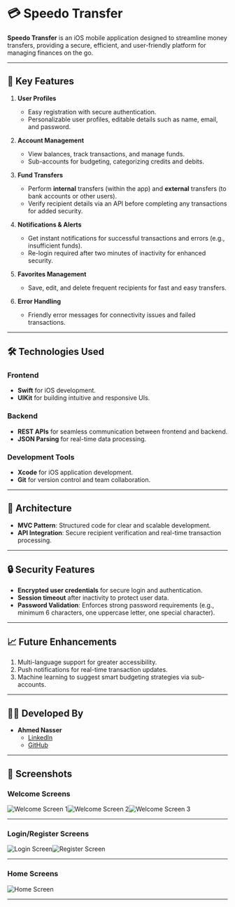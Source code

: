 # 💳 **Speedo Transfer**  

**Speedo Transfer** is an iOS mobile application designed to streamline money transfers, providing a secure, efficient, and user-friendly platform for managing finances on the go.

---

## 🚀 **Key Features**  

1. **User Profiles**  
   - Easy registration with secure authentication.  
   - Personalizable user profiles, editable details such as name, email, and password.  

2. **Account Management**  
   - View balances, track transactions, and manage funds.  
   - Sub-accounts for budgeting, categorizing credits and debits.  

3. **Fund Transfers**  
   - Perform **internal** transfers (within the app) and **external** transfers (to bank accounts or other users).  
   - Verify recipient details via an API before completing any transactions for added security.  

4. **Notifications & Alerts**  
   - Get instant notifications for successful transactions and errors (e.g., insufficient funds).  
   - Re-login required after two minutes of inactivity for enhanced security.

5. **Favorites Management**  
   - Save, edit, and delete frequent recipients for fast and easy transfers.  

6. **Error Handling**  
   - Friendly error messages for connectivity issues and failed transactions.  

---

## 🛠️ **Technologies Used**  

### **Frontend**  
- **Swift** for iOS development.  
- **UIKit** for building intuitive and responsive UIs.

### **Backend**  
- **REST APIs** for seamless communication between frontend and backend.  
- **JSON Parsing** for real-time data processing.

### **Development Tools**  
- **Xcode** for iOS application development.  
- **Git** for version control and team collaboration.

---

## 📐 **Architecture**  

- **MVC Pattern**: Structured code for clear and scalable development.  
- **API Integration**: Secure recipient verification and real-time transaction processing.

---

## 🔒 **Security Features**  

- **Encrypted user credentials** for secure login and authentication.  
- **Session timeout** after inactivity to protect user data.  
- **Password Validation**: Enforces strong password requirements (e.g., minimum 6 characters, one uppercase letter, one special character).

---

## 📈 **Future Enhancements**  

1. Multi-language support for greater accessibility.  
2. Push notifications for real-time transaction updates.  
3. Machine learning to suggest smart budgeting strategies via sub-accounts.

---

## 👨‍💻 **Developed By**  

- **Ahmed Nasser**  
  - [LinkedIn](https://linkedin.com/in/ahmed-nasser-91aab6279)  
  - [GitHub](https://github.com/AhmedNasser23)  

---

## 📸 **Screenshots**

### Welcome Screens  
![Welcome Screen 1](https://github.com/user-attachments/assets/952a7ef3-beb5-49cc-ad01-baa7813fa346)![Welcome Screen 2](https://github.com/user-attachments/assets/f1f3d03c-c354-43f9-a49a-e4580e6e799c)![Welcome Screen 3](https://github.com/user-attachments/assets/0c8a108b-ec18-4b94-acef-f620b8118343)

---

### Login/Register Screens  
![Login Screen](https://github.com/user-attachments/assets/e494ed73-b9af-4619-ba5d-8500747fafbd)![Register Screen](https://github.com/user-attachments/assets/7145cee2-19ca-4234-8f97-fbca05d8ddba)

---

### Home Screens  
![Home Screen](https://github.com/user-attachments/assets/d7ade637-3e6a-4fdb-b227-88994b109196)

---
